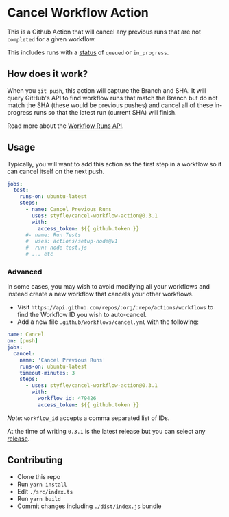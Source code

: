 # Cancel Workflow Action

This is a Github Action that will cancel any previous runs that are not `completed` for a given workflow.

This includes runs with a [status](https://developer.github.com/v3/checks/runs/#parameters-1) of `queued` or `in_progress`.

## How does it work?

When you `git push`, this action will capture the Branch and SHA. It will query GitHub's API to find workflow runs that match the Branch but do not match the SHA (these would be previous pushes) and cancel all of these in-progress runs so that the latest run (current SHA) will finish.

Read more about the [Workflow Runs API](https://developer.github.com/v3/actions/workflow_runs/).

## Usage

Typically, you will want to add this action as the first step in a workflow so it can cancel itself on the next push.

```yml
jobs:
  test:
    runs-on: ubuntu-latest
    steps:
      - name: Cancel Previous Runs
        uses: styfle/cancel-workflow-action@0.3.1
        with:
          access_token: ${{ github.token }}
      #- name: Run Tests
      #  uses: actions/setup-node@v1
      #  run: node test.js
      # ... etc
```


### Advanced

In some cases, you may wish to avoid modifying all your workflows and instead create a new workflow that cancels your other workflows.

- Visit `https://api.github.com/repos/:org/:repo/actions/workflows` to find the Workflow ID you wish to auto-cancel.
- Add a new file `.github/workflows/cancel.yml` with the following:

```yml
name: Cancel
on: [push]
jobs:
  cancel:
    name: 'Cancel Previous Runs'
    runs-on: ubuntu-latest
    timeout-minutes: 3
    steps:
      - uses: styfle/cancel-workflow-action@0.3.1
        with:
          workflow_id: 479426
          access_token: ${{ github.token }}
```

_Note_: `workflow_id` accepts a comma separated list of IDs.

At the time of writing `0.3.1` is the latest release but you can select any [release](https://github.com/styfle/cancel-workflow-action/releases).

## Contributing

- Clone this repo
- Run `yarn install`
- Edit `./src/index.ts`
- Run `yarn build`
- Commit changes including `./dist/index.js` bundle
